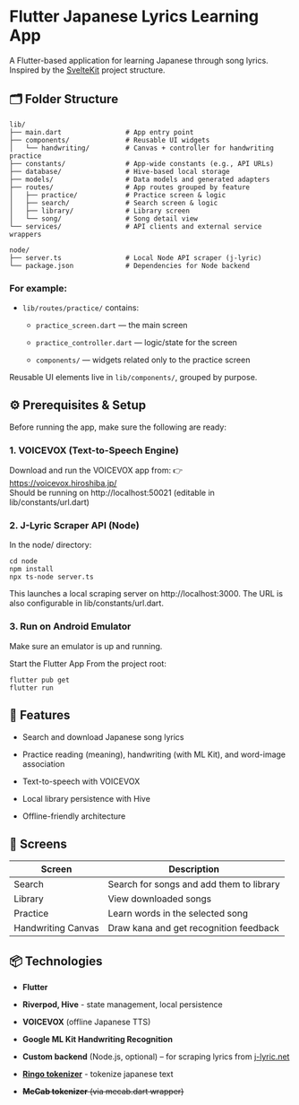 # Flutter Japanese Lyrics Learning App
A Flutter-based application for learning Japanese through song lyrics. Inspired by the [SvelteKit](https://svelte.dev/docs/kit/introduction) project structure.

## 🗂️ Folder Structure
    lib/
    ├── main.dart                # App entry point
    ├── components/              # Reusable UI widgets
    │   └── handwriting/         # Canvas + controller for handwriting practice
    ├── constants/               # App-wide constants (e.g., API URLs)
    ├── database/                # Hive-based local storage
    ├── models/                  # Data models and generated adapters
    ├── routes/                  # App routes grouped by feature
    │   ├── practice/            # Practice screen & logic
    │   ├── search/              # Search screen & logic
    │   ├── library/             # Library screen
    │   └── song/                # Song detail view
    └── services/                # API clients and external service wrappers

    node/
    ├── server.ts                # Local Node API scraper (j-lyric)
    └── package.json             # Dependencies for Node backend

### For example:

- `lib/routes/practice/` contains:

    - `practice_screen.dart` — the main screen

    - `practice_controller.dart` — logic/state for the screen

    - `components/` — widgets related only to the practice screen

Reusable UI elements live in `lib/components/`, grouped by purpose.

## ⚙️ Prerequisites & Setup
Before running the app, make sure the following are ready:

### 1. VOICEVOX (Text-to-Speech Engine)
Download and run the VOICEVOX app from:
👉 https://voicevox.hiroshiba.jp/ <br>
Should be running on http://localhost:50021 (editable in lib/constants/url.dart)

### 2. J-Lyric Scraper API (Node)
In the node/ directory:

    cd node
    npm install
    npx ts-node server.ts
This launches a local scraping server on http://localhost:3000. The URL is also configurable in lib/constants/url.dart.

### 3. Run on Android Emulator
Make sure an emulator is up and running.

Start the Flutter App
From the project root:

    flutter pub get
    flutter run

## 📝 Features
- Search and download Japanese song lyrics

- Practice reading (meaning), handwriting (with ML Kit), and word-image association

- Text-to-speech with VOICEVOX

- Local library persistence with Hive

- Offline-friendly architecture

## 📲 Screens

| Screen              | Description                            |
|---------------------|----------------------------------------|
| Search              | Search for songs and add them to library |
| Library             | View downloaded songs                  |
| Practice            | Learn words in the selected song       |
| Handwriting Canvas  | Draw kana and get recognition feedback |

## 📦 Technologies
- **Flutter**

- **Riverpod, Hive** - state management, local persistence

- **VOICEVOX** (offline Japanese TTS)

- **Google ML Kit Handwriting Recognition**

- **Custom backend** (Node.js, optional) – for scraping lyrics from [j-lyric.net](https://j-lyric.net)

- **[Ringo tokenizer](https://pub.dev/packages/ringo)** - tokenize japanese text

- ~~**MeCab tokenizer** (via mecab.dart wrapper)~~